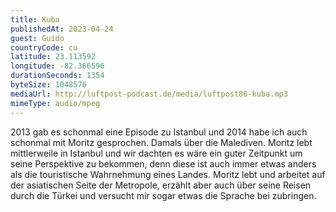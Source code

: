 ```yaml
---
title: Kuba
publishedAt: 2023-04-24
guest: Guido
countryCode: cu
latitude: 23.113592
longitude: -82.366596
durationSeconds: 1354
byteSize: 1048576 
mediaUrl: http://luftpost-podcast.de/media/luftpost86-kuba.mp3
mimeType: audio/mpeg
---
```


2013 gab es schonmal eine Episode zu Istanbul und 2014 habe ich auch schonmal mit Moritz gesprochen. Damals über die Malediven. Moritz lebt mittlerweile in Istanbul und wir dachten es wäre ein guter Zeitpunkt um seine Perspektive zu bekommen, denn diese ist auch immer etwas anders als die touristische Wahrnehmung eines Landes. Moritz lebt und arbeitet auf der asiatischen Seite der Metropole, erzählt aber auch über seine Reisen durch die Türkei und versucht mir sogar etwas die Sprache bei zubringen.
